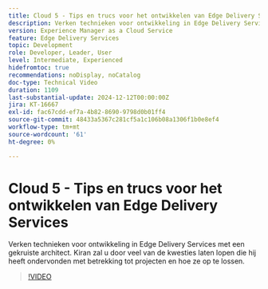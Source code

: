 ```yaml
---
title: Cloud 5 - Tips en trucs voor het ontwikkelen van Edge Delivery Services
description: Verken technieken voor ontwikkeling in Edge Delivery Services met een gekruiste architect.
version: Experience Manager as a Cloud Service
feature: Edge Delivery Services
topic: Development
role: Developer, Leader, User
level: Intermediate, Experienced
hidefromtoc: true
recommendations: noDisplay, noCatalog
doc-type: Technical Video
duration: 1109
last-substantial-update: 2024-12-12T00:00:00Z
jira: KT-16667
exl-id: fac67cdd-ef7a-4b82-8690-9798d0b01ff4
source-git-commit: 48433a5367c281cf5a1c106b08a1306f1b0e8ef4
workflow-type: tm+mt
source-wordcount: '61'
ht-degree: 0%

---
```


# Cloud 5 - Tips en trucs voor het ontwikkelen van Edge Delivery Services

Verken technieken voor ontwikkeling in Edge Delivery Services met een gekruiste architect. Kiran zal u door veel van de kwesties laten lopen die hij heeft ondervonden met betrekking tot projecten en hoe ze op te lossen.

>[!VIDEO](https://video.tv.adobe.com/v/3441006/?learn=on&enablevpops&captions=dut)
